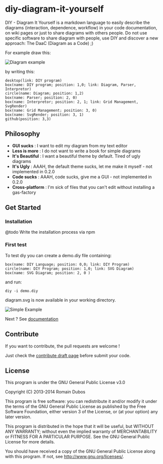 diy-diagram-it-yourself
=======================

DIY - Diagram It Yourself is a markdown language to easily describe the diagrams (interaction, dependence, workflow) in your code documentation, on wiki pages or just to share diagrams with others people. Do not use specific software to share diagram with people, use DIY and discover a new approach: The DaaC (Diagram as a Code) ;)

For example draw this:

![Diagram example](http://i.imgur.com/B5VlgIF.png)

by writing this:

    desktop(link: DIY program)
    box(name: DIY program; position: 1,0; link: Diagram, Parser, Interpretor)
    circle(name: Diagram; position: 1,2)
    box(name: Parser; position: 2, 0)
    box(name: Interpretor; position: 2, 1; link: Grid Management, SvgRender)
    box(name: Grid Management; position: 3, 0)
    box(name: SvgRender; position: 3, 1)
    github(position: 3,3)

## Philosophy

+ **GUI sucks** : I want to edit my diagram from my text editor
+ **Less is more** : I do not want to write a book for simple diagrams
+ **It's Beautiful** : I want a beautiful theme by default. Tired of ugly diagrams
+ **It's Ugly** : AAAH, the default theme sucks, let me make it myself - not implemented in 0.2.0
+ **Code sucks** : AAAH, code sucks, give me a GUI - not implemented in 0.2.0
+ **Cross-platform** : I'm sick of files that you can't edit without installing a gas-factory

## Get Started

### Installation

@todo Write the installation process via npm

### First test

To test diy you can create a demo.diy file containing:

    box(name: DIY Language; position: 0,0; link: DIY Program)
    circle(name: DIY Program; position: 1,0; link: SVG Diagram)
    box(name: SVG Diagram; position: 2, 0 )

and run:

    diy -i demo.diy

diagram.svg is now available in your working directory.

![Simple Example](http://i.imgur.com/fRAhi9c.png)

Next ? See [documentation](doc/0.1.0/)

## Contribute

If you want to contribute, the pull requests are welcome !

Just check the [contribute draft page](doc/0.1.0/contribute.md) before submit your code.


## License

This program is under the GNU General Public License v3.0

Copyright (C) 2013-2014 Romain Dubos

This program is free software: you can redistribute it and/or modify
it under the terms of the GNU General Public License as published by
the Free Software Foundation, either version 3 of the License, or
(at your option) any later version.

This program is distributed in the hope that it will be useful,
but WITHOUT ANY WARRANTY; without even the implied warranty of
MERCHANTABILITY or FITNESS FOR A PARTICULAR PURPOSE.  See the
GNU General Public License for more details.

You should have received a copy of the GNU General Public License
along with this program.  If not, see <http://www.gnu.org/licenses/>.
